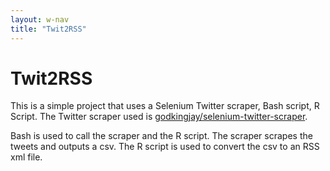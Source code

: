 ```yaml
---
layout: w-nav 
title: "Twit2RSS"
---
```


# Twit2RSS

This is a simple project that uses a Selenium Twitter scraper, Bash script, R Script. The Twitter scraper used is [godkingjay/selenium-twitter-scraper](https://github.com/godkingjay/selenium-twitter-scraper).

Bash is used to call the scraper and the R script. The scraper scrapes the tweets and outputs a csv. The R script is used to convert the csv to an RSS xml file.
